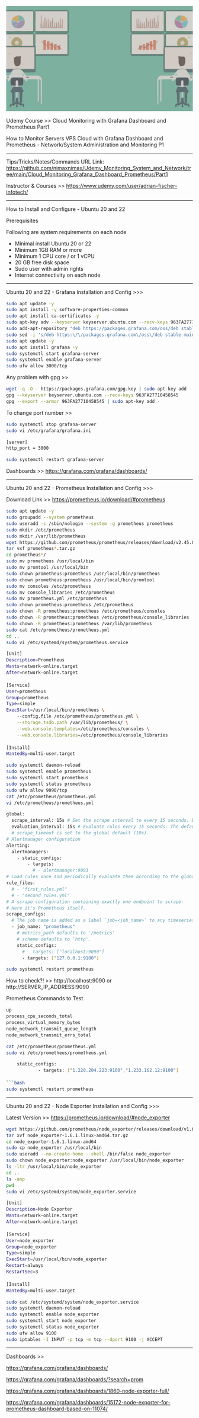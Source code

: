 
![alt text](image.jpg)


Udemy Course >> Cloud Monitoring with Grafana Dashboard and Prometheus Part1

How to Monitor Servers VPS Cloud with Grafana Dashboard and Prometheus - Network/System Administration and Monitoring P1


**********

Tips/Tricks/Notes/Commands URL Link: https://github.com/nimaxnimax/Udemy_Monitoring_System_and_Network/tree/main/Cloud_Monitoring_Grafana_Dashboard_Prometheus/Part1

Instructor & Courses >> https://www.udemy.com/user/adrian-fischer-infotech/


**********

How to Install and Configure - Ubuntu 20 and 22

Prerequisites

Following are system requirements on each node
- Minimal install Ubuntu 20 or 22
- Minimum 1GB RAM or more
- Minimum 1 CPU core / or 1 vCPU
- 20 GB free disk space
- Sudo user with admin rights
- Internet connectivity on each node


**********

Ubuntu 20 and 22 - Grafana Installation and Config >>>

```bash
sudo apt update -y
sudo apt install -y software-properties-common
sudo apt install ca-certificates -y
sudo apt-key adv --keyserver keyserver.ubuntu.com --recv-keys 963FA27710458545
sudo add-apt-repository "deb https://packages.grafana.com/oss/deb stable main"
sudo sed -i 's/deb https:\/\/packages.grafana.com\/oss\/deb stable main/deb [arch=amd64] https:\/\/packages.grafana.com\/oss\/deb stable main/' /etc/apt/sources.list
sudo apt update -y
sudo apt install grafana -y
sudo systemctl start grafana-server
sudo systemctl enable grafana-server
sudo ufw allow 3000/tcp
```

Any problem with gpg >>

```bash
wget -q -O - https://packages.grafana.com/gpg.key | sudo apt-key add -
gpg --keyserver keyserver.ubuntu.com --recv-keys 963FA27710458545
gpg --export --armor 963FA27710458545 | sudo apt-key add -
```

To change port number >>

```bash
sudo systemctl stop grafana-server
sudo vi /etc/grafana/grafana.ini
```

```bash
[server]
http_port = 3000
```

```bash
sudo systemctl restart grafana-server
```

Dashboards >> 
https://grafana.com/grafana/dashboards/


**********

Ubuntu 20 and 22 - Prometheus Installation and Config >>>

Download Link >> 
https://prometheus.io/download/#prometheus


```bash
sudo apt update -y
sudo groupadd --system prometheus
sudo useradd -s /sbin/nologin --system -g prometheus prometheus
sudo mkdir /etc/prometheus
sudo mkdir /var/lib/prometheus
wget https://github.com/prometheus/prometheus/releases/download/v2.45.0/prometheus-2.45.0.linux-amd64.tar.gz
tar vxf prometheus*.tar.gz
cd prometheus*/
sudo mv prometheus /usr/local/bin
sudo mv promtool /usr/local/bin
sudo chown prometheus:prometheus /usr/local/bin/prometheus
sudo chown prometheus:prometheus /usr/local/bin/promtool
sudo mv consoles /etc/prometheus
sudo mv console_libraries /etc/prometheus
sudo mv prometheus.yml /etc/prometheus
sudo chown prometheus:prometheus /etc/prometheus
sudo chown -R prometheus:prometheus /etc/prometheus/consoles
sudo chown -R prometheus:prometheus /etc/prometheus/console_libraries
sudo chown -R prometheus:prometheus /var/lib/prometheus
sudo cat /etc/prometheus/prometheus.yml
cd ..
sudo vi /etc/systemd/system/prometheus.service
```

```bash
[Unit]
Description=Prometheus
Wants=network-online.target
After=network-online.target

[Service]
User=prometheus
Group=prometheus
Type=simple
ExecStart=/usr/local/bin/prometheus \
    --config.file /etc/prometheus/prometheus.yml \
    --storage.tsdb.path /var/lib/prometheus/ \
    --web.console.templates=/etc/prometheus/consoles \
    --web.console.libraries=/etc/prometheus/console_libraries

[Install]
WantedBy=multi-user.target
```

```bash
sudo systemctl daemon-reload
sudo systemctl enable prometheus
sudo systemctl start prometheus
sudo systemctl status prometheus
sudo ufw allow 9090/tcp
cat /etc/prometheus/prometheus.yml
vi /etc/prometheus/prometheus.yml
```

```bash
global:
  scrape_interval: 15s # Set the scrape interval to every 15 seconds. Default is every 1 minute.
  evaluation_interval: 15s # Evaluate rules every 15 seconds. The default is every 1 minute.
  # scrape_timeout is set to the global default (10s).
# Alertmanager configuration
alerting:
  alertmanagers:
    - static_configs:
        - targets:
          # - alertmanager:9093
# Load rules once and periodically evaluate them according to the global 'evaluation_interval'.
rule_files:
  # - "first_rules.yml"
  # - "second_rules.yml"
# A scrape configuration containing exactly one endpoint to scrape:
# Here it's Prometheus itself.
scrape_configs:
  # The job name is added as a label `job=<job_name>` to any timeseries scraped from this config.
  - job_name: "prometheus"
    # metrics_path defaults to '/metrics'
    # scheme defaults to 'http'.
    static_configs:
      # - targets: ["localhost:9090"]
      - targets: ["127.0.0.1:9100"]
```

```bash
sudo systemctl restart prometheus
```
How to check?! >> http://localhost:9090 or http://SERVER_IP_ADDRESS:9090

Prometheus Commands to Test

```bash
up
process_cpu_seconds_total
process_virtual_memory_bytes
node_network_transmit_queue_length
node_network_transmit_errs_total
```

```bash
cat /etc/prometheus/prometheus.yml
sudo vi /etc/prometheus/prometheus.yml
```

```bash
    static_configs:
            - targets: ["1.220.204.223:9100","1.233.162.12:9100"]

```bash
sudo systemctl restart prometheus
```


**********

Ubuntu 20 and 22 - Node Exporter Installation and Config >>>

Latest Version >> 
https://prometheus.io/download/#node_exporter

```bash
wget https://github.com/prometheus/node_exporter/releases/download/v1.6.1/node_exporter-1.6.1.linux-amd64.tar.gz
tar xvf node_exporter-1.6.1.linux-amd64.tar.gz
cd node_exporter-1.6.1.linux-amd64
sudo cp node_exporter /usr/local/bin
sudo useradd --no-create-home --shell /bin/false node_exporter
sudo chown node_exporter:node_exporter /usr/local/bin/node_exporter
ls -ltr /usr/local/bin/node_exporter
cd ..
ls -anp
pwd 
sudo vi /etc/systemd/system/node_exporter.service
```

```bash
[Unit]
Description=Node Exporter
Wants=network-online.target
After=network-online.target

[Service]
User=node_exporter
Group=node_exporter
Type=simple
ExecStart=/usr/local/bin/node_exporter
Restart=always
RestartSec=3

[Install]
WantedBy=multi-user.target
```

```bash
sudo cat /etc/systemd/system/node_exporter.service
sudo systemctl daemon-reload
sudo systemctl enable node_exporter
sudo systemctl start node_exporter
sudo systemctl status node_exporter
sudo ufw allow 9100
sudo iptables -I INPUT -p tcp -m tcp --dport 9100 -j ACCEPT
```


**********

Dashboards >> 

https://grafana.com/grafana/dashboards/

https://grafana.com/grafana/dashboards/?search=prom

https://grafana.com/grafana/dashboards/1860-node-exporter-full/

https://grafana.com/grafana/dashboards/15172-node-exporter-for-prometheus-dashboard-based-on-11074/



